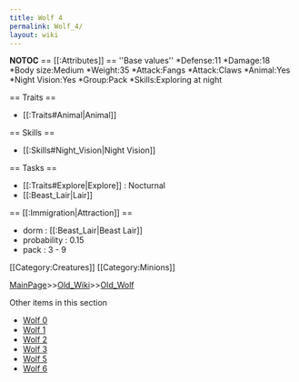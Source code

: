 ```yaml
---
title: Wolf 4
permalink: Wolf_4/
layout: wiki
---
```

__NOTOC__
== [[:Attributes]] ==
''Base values''
*Defense:11
*Damage:18
*Body size:Medium
*Weight:35
*Attack:Fangs
*Attack:Claws
*Animal:Yes
*Night Vision:Yes
*Group:Pack
*Skills:Exploring at night

== Traits ==
* [[:Traits#Animal|Animal]]

== Skills ==
* [[:Skills#Night_Vision|Night Vision]]

== Tasks ==
* [[:Traits#Explore|Explore]] : Nocturnal
* [[:Beast_Lair|Lair]]

== [[:Immigration|Attraction]] ==
* dorm : [[:Beast_Lair|Beast Lair]]
* probability : 0.15
* pack : 3 - 9

[[Category:Creatures]]
[[Category:Minions]]

[MainPage](/keeperrl_wiki/ "wikilink")>>[Old_Wiki](/keeperrl_wiki/Old_Wiki "wikilink")>>[Old_Wolf](/keeperrl_wiki/Old_Wolf "wikilink")

Other items in this section
-    [Wolf 0](/keeperrl_wiki/Wolf_0 "wikilink")
-    [Wolf 1](/keeperrl_wiki/Wolf_1 "wikilink")
-    [Wolf 2](/keeperrl_wiki/Wolf_2 "wikilink")
-    [Wolf 3](/keeperrl_wiki/Wolf_3 "wikilink")
-    [Wolf 5](/keeperrl_wiki/Wolf_5 "wikilink")
-    [Wolf 6](/keeperrl_wiki/Wolf_6 "wikilink")
